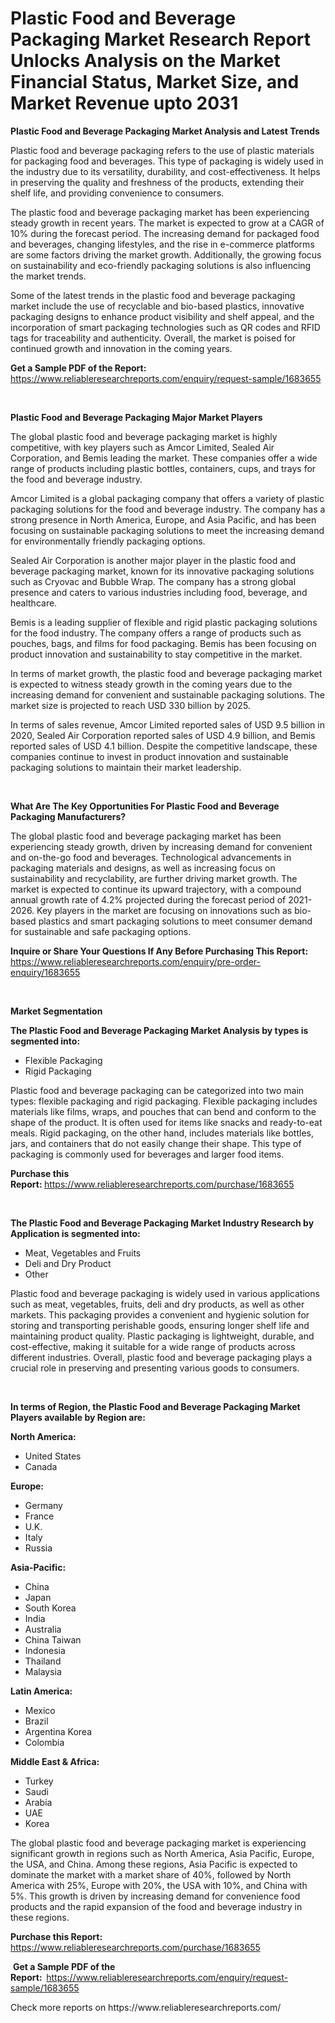<p><h1>Plastic Food and Beverage Packaging Market Research Report Unlocks Analysis on the Market Financial Status, Market Size, and Market Revenue upto 2031</h1></p><p><strong>Plastic Food and Beverage Packaging Market Analysis and Latest Trends</strong></p>
<p><p>Plastic food and beverage packaging refers to the use of plastic materials for packaging food and beverages. This type of packaging is widely used in the industry due to its versatility, durability, and cost-effectiveness. It helps in preserving the quality and freshness of the products, extending their shelf life, and providing convenience to consumers.</p><p>The plastic food and beverage packaging market has been experiencing steady growth in recent years. The market is expected to grow at a CAGR of 10% during the forecast period. The increasing demand for packaged food and beverages, changing lifestyles, and the rise in e-commerce platforms are some factors driving the market growth. Additionally, the growing focus on sustainability and eco-friendly packaging solutions is also influencing the market trends.</p><p>Some of the latest trends in the plastic food and beverage packaging market include the use of recyclable and bio-based plastics, innovative packaging designs to enhance product visibility and shelf appeal, and the incorporation of smart packaging technologies such as QR codes and RFID tags for traceability and authenticity. Overall, the market is poised for continued growth and innovation in the coming years.</p></p>
<p><strong>Get a Sample PDF of the Report:&nbsp;</strong> <a href="https://www.reliableresearchreports.com/enquiry/request-sample/1683655">https://www.reliableresearchreports.com/enquiry/request-sample/1683655</a></p>
<p>&nbsp;</p>
<p><strong>Plastic Food and Beverage Packaging Major Market Players</strong></p>
<p><p>The global plastic food and beverage packaging market is highly competitive, with key players such as Amcor Limited, Sealed Air Corporation, and Bemis leading the market. These companies offer a wide range of products including plastic bottles, containers, cups, and trays for the food and beverage industry.</p><p>Amcor Limited is a global packaging company that offers a variety of plastic packaging solutions for the food and beverage industry. The company has a strong presence in North America, Europe, and Asia Pacific, and has been focusing on sustainable packaging solutions to meet the increasing demand for environmentally friendly packaging options.</p><p>Sealed Air Corporation is another major player in the plastic food and beverage packaging market, known for its innovative packaging solutions such as Cryovac and Bubble Wrap. The company has a strong global presence and caters to various industries including food, beverage, and healthcare.</p><p>Bemis is a leading supplier of flexible and rigid plastic packaging solutions for the food industry. The company offers a range of products such as pouches, bags, and films for food packaging. Bemis has been focusing on product innovation and sustainability to stay competitive in the market.</p><p>In terms of market growth, the plastic food and beverage packaging market is expected to witness steady growth in the coming years due to the increasing demand for convenient and sustainable packaging solutions. The market size is projected to reach USD 330 billion by 2025.</p><p>In terms of sales revenue, Amcor Limited reported sales of USD 9.5 billion in 2020, Sealed Air Corporation reported sales of USD 4.9 billion, and Bemis reported sales of USD 4.1 billion. Despite the competitive landscape, these companies continue to invest in product innovation and sustainable packaging solutions to maintain their market leadership.</p></p>
<p>&nbsp;</p>
<p><strong>What Are The Key Opportunities For Plastic Food and Beverage Packaging Manufacturers?</strong></p>
<p><p>The global plastic food and beverage packaging market has been experiencing steady growth, driven by increasing demand for convenient and on-the-go food and beverages. Technological advancements in packaging materials and designs, as well as increasing focus on sustainability and recyclability, are further driving market growth. The market is expected to continue its upward trajectory, with a compound annual growth rate of 4.2% projected during the forecast period of 2021-2026. Key players in the market are focusing on innovations such as bio-based plastics and smart packaging solutions to meet consumer demand for sustainable and safe packaging options.</p></p>
<p><strong>Inquire or Share Your Questions If Any Before Purchasing This Report:</strong> <a href="https://www.reliableresearchreports.com/enquiry/pre-order-enquiry/1683655">https://www.reliableresearchreports.com/enquiry/pre-order-enquiry/1683655</a></p>
<p>&nbsp;</p>
<p><strong>Market Segmentation</strong></p>
<p><strong>The Plastic Food and Beverage Packaging Market Analysis by types is segmented into:</strong></p>
<p><ul><li>Flexible Packaging</li><li>Rigid Packaging</li></ul></p>
<p><p>Plastic food and beverage packaging can be categorized into two main types: flexible packaging and rigid packaging. Flexible packaging includes materials like films, wraps, and pouches that can bend and conform to the shape of the product. It is often used for items like snacks and ready-to-eat meals. Rigid packaging, on the other hand, includes materials like bottles, jars, and containers that do not easily change their shape. This type of packaging is commonly used for beverages and larger food items.</p></p>
<p><strong>Purchase this Report:&nbsp;</strong><a href="https://www.reliableresearchreports.com/purchase/1683655">https://www.reliableresearchreports.com/purchase/1683655</a></p>
<p>&nbsp;</p>
<p><strong>The Plastic Food and Beverage Packaging Market Industry Research by Application is segmented into:</strong></p>
<p><ul><li>Meat, Vegetables and Fruits</li><li>Deli and Dry Product</li><li>Other</li></ul></p>
<p><p>Plastic food and beverage packaging is widely used in various applications such as meat, vegetables, fruits, deli and dry products, as well as other markets. This packaging provides a convenient and hygienic solution for storing and transporting perishable goods, ensuring longer shelf life and maintaining product quality. Plastic packaging is lightweight, durable, and cost-effective, making it suitable for a wide range of products across different industries. Overall, plastic food and beverage packaging plays a crucial role in preserving and presenting various goods to consumers.</p></p>
<p>&nbsp;</p>
<p><strong>In terms of Region, the Plastic Food and Beverage Packaging Market Players available by Region are:</strong></p>
<p>
    <p> <strong> North America: </strong>
        <ul>
            <li>United States</li>
            <li>Canada</li>
        </ul>
        </p> 
    <p> <strong> Europe: </strong>
        <ul>
            <li>Germany</li>
            <li>France</li>
            <li>U.K.</li>
            <li>Italy</li>
            <li>Russia</li>
        </ul>
        </p> 
    <p> <strong> Asia-Pacific: </strong>
        <ul>
            <li>China</li>
            <li>Japan</li>
            <li>South Korea</li>
            <li>India</li>
            <li>Australia</li>
            <li>China Taiwan</li>
            <li>Indonesia</li>
            <li>Thailand</li>
            <li>Malaysia</li>
        </ul>
        </p> 
    <p> <strong> Latin America: </strong>
        <ul>
            <li>Mexico</li>
            <li>Brazil</li>
            <li>Argentina Korea</li>
            <li>Colombia</li>
        </ul>
        </p> 
    <p> <strong> Middle East & Africa: </strong>
        <ul>
            <li>Turkey</li>
            <li>Saudi</li>
            <li>Arabia</li>
            <li>UAE</li>
            <li>Korea</li>
        </ul>
    </p>
    </p>
<p><p>The global plastic food and beverage packaging market is experiencing significant growth in regions such as North America, Asia Pacific, Europe, the USA, and China. Among these regions, Asia Pacific is expected to dominate the market with a market share of 40%, followed by North America with 25%, Europe with 20%, the USA with 10%, and China with 5%. This growth is driven by increasing demand for convenience food products and the rapid expansion of the food and beverage industry in these regions.</p></p>
<p><strong>Purchase this Report: </strong><a href="https://www.reliableresearchreports.com/purchase/1683655">https://www.reliableresearchreports.com/purchase/1683655</a></p>
<p>&nbsp;<strong>Get a Sample PDF of the Report:&nbsp;&nbsp;</strong><a href="https://www.reliableresearchreports.com/enquiry/request-sample/1683655">https://www.reliableresearchreports.com/enquiry/request-sample/1683655</a></p>
<p><strong></strong></p>
<p>Check more reports on https://www.reliableresearchreports.com/</p>